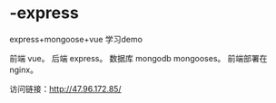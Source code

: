 # -express
express+mongoose+vue   学习demo


前端   vue。
后端   express。
数据库 mongodb   mongooses。
前端部署在  nginx。

访问链接：http://47.96.172.85/   
